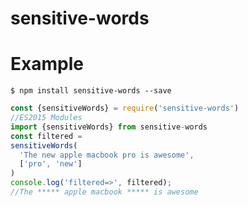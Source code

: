 # sensitive-words


# Example

```shell
$ npm install sensitive-words --save
```

```javascript
const {sensitiveWords} = require('sensitive-words')
//ES2015 Modules
import {sensitiveWords} from sensitive-words
const filtered =
sensitiveWords(
  'The new apple macbook pro is awesome',
  ['pro', 'new']
)
console.log('filtered=>', filtered);
//The ***** apple macbook ***** is awesome
```
